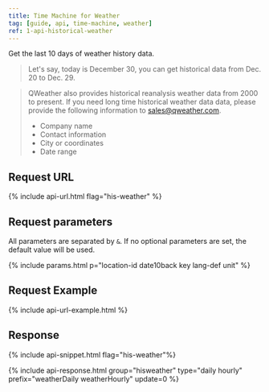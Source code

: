 ```yaml
---
title: Time Machine for Weather
tag: [guide, api, time-machine, weather]
ref: 1-api-historical-weather
---
```


Get the last 10 days of weather history data.

> Let's say, today is December 30, you can get historical data from Dec. 20 to Dec. 29.

> QWeather also provides historical reanalysis weather data from 2000 to present. If you need long time historical weather data data, please provide the following information to <sales@qweather.com>.
> 
> * Company name
> * Contact information
> * City or coordinates
> * Date range

## Request URL

{% include api-url.html flag="his-weather" %}

## Request parameters

All parameters are separated by `&`. If no optional parameters are set, the default value will be used.

{% include params.html p="location-id date10back key lang-def unit" %}

## Request Example

{% include api-url-example.html %}

## Response

{% include api-snippet.html flag="his-weather"%}

{% include api-response.html group="hisweather" type="daily hourly" prefix="weatherDaily weatherHourly" update=0 %}